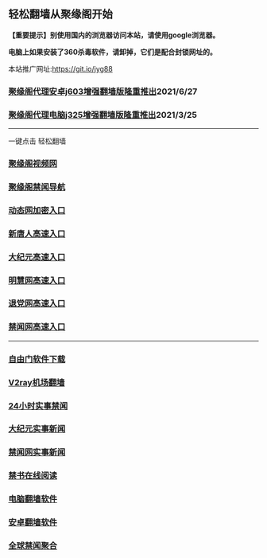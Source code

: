 ## 轻松翻墙从聚缘阁开始

**【重要提示】别使用国内的浏览器访问本站，请使用google浏览器。**

**电脑上如果安装了360杀毒软件，请卸掉，它们是配合封锁网址的。**

本站推广网址:https://git.io/jyg88

### [聚缘阁代理安卓j603增强翻墙版隆重推出](https://gitlab.com/juyuange/2/-/raw/master/j603.apk)2021/6/27

### [聚缘阁代理电脑j325增强翻墙版隆重推出](https://gitlab.com/juyuange/2/-/raw/master/j325dn.rar)2021/3/25


***

一键点击 轻松翻墙

### [聚缘阁视频网](http://bb7.kt99.kreditmurah.com/tv)


### [聚缘阁禁闻导航](http://sww7.kt99.kreditmurah.com/dh1)


### [动态网加密入口](http://r1.rundata.info/3/zzz/f444t)

### [新唐人高速入口](http://r1.rundata.info/3/zzz/f5t)

### [大纪元高速入口](http://r1.rundata.info/3/zzz/f7t)

### [明慧网高速入口](http://r1.rundata.info/3/zzz/f3t)

### [退党网高速入口](http://r1.rundata.info/3/zzz/f8t)

### [禁闻网高速入口](http://r1.rundata.info/3/zzz/e16f)



***


### [自由门软件下载](https://git.io/skyfree)

### [V2ray机场翻墙](https://github.com/bannedbook/fanqiang/wiki/V2ray%E6%9C%BA%E5%9C%BA)

### [24小时实事禁闻](https://github.com/fyvn2199/djy/blob/master/gb/n24hr.md?dfh#1)

### [大纪元实事新闻](https://github.com/fyvn2199/djy/blob/master/gb/nsc413.md?dfh#1)

### [禁闻网实事新闻](https://github.com/fqnews/bnews)

### [禁书在线阅读](https://github.com/txyzum203/djy/blob/master/gb/9p.md?flntdtv#1)

### [电脑翻墙软件](https://github.com/Alvin9999/new-pac/wiki)

### [安卓翻墙软件](https://git.io/afq)

### [全球禁闻聚合](https://github.com/gfw-breaker/banned-news1/blob/master/README.md)












